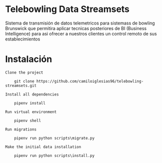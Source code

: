 # Telebowling Data Streamsets

Sistema de transmisión de datos telemetricos para sistemass de bowling Brunswick que permitira
aplicar tecnicas posteriores de BI (Business Intelligence) para asi ofrecer a nuestros clientes
un control remoto de sus establecimientos

# Instalación

``` 
Clone the project

    git clone https://github.com/camiloiglesias96/telebowling-streamsets.git

Install all dependencies

    pipenv install

Run virtual environment

    pipenv shell

Run migrations

    pipenv run python scripts\migrate.py

Make the initial data installation

    pipenv run python scripts\install.py
```

